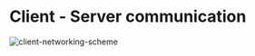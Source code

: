 # Client - Server communication



![client-networking-scheme](http://www.plantuml.com/plantuml/proxy?src=https://raw.githubusercontent.com/deniszpua/uml/quests/fdp-857.txt?version=1)
